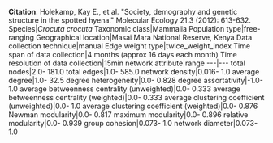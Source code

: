**Citation**: Holekamp, Kay E., et al. "Society, demography and genetic structure in the spotted hyena." Molecular Ecology 21.3 (2012): 613-632.
Species|*Crocuta crocuta*
Taxonomic class|Mammalia
Population type|free-ranging
Geographical location|Masai Mara National Reserve, Kenya
Data collection technique|manual 
Edge weight type|twice_weight_index
Time span of data collection|4 months (approx 16 days each month)
Time resolution of data collection|15min
network attribute|range
---|---
total nodes|2.0- 181.0
total edges|1.0- 585.0
network density|0.016- 1.0
average degree|1.0- 32.5
degree heterogeneity|0.0- 0.828
degree assortativity|-1.0- 1.0
average betweenness centrality (unweighted)|0.0- 0.333
average betweenness centrality (weighted)|0.0- 0.333
average clustering coefficient (unweighted)|0.0- 1.0
average clustering coefficient (weighted)|0.0- 0.876
Newman modularity|0.0- 0.817
maximum modularity|0.0- 0.896
relative modularity|0.0- 0.939
group cohesion|0.073- 1.0
network diameter|0.073- 1.0
